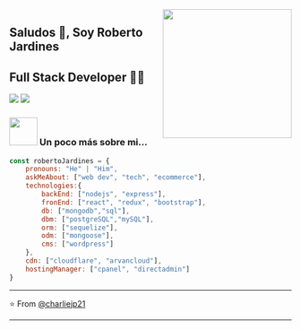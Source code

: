 <img align='right' src="https://media.giphy.com/media/M9gbBd9nbDrOTu1Mqx/giphy.gif" width="230">

## Saludos 🙏, Soy Roberto Jardines 
## Full Stack Developer 👨‍💻

<!--
**ashrafkm/ashrafkm** is a ✨ _special_ ✨ repository because its `README.md` (this file) appears on your GitHub profile.

Here are some ideas to get you started:

- 🔭 I’m currently working on ...
- 🌱 I’m currently learning ...
- 👯 I’m looking to collaborate on ...
- 🤔 I’m looking for help with ...
- 💬 Ask me about ...
- 📫 How to reach me: ...
- 😄 Pronouns: ...
- ⚡ Fun fact: ...
-->




[![](https://img.shields.io/badge/LinkedIn-charliejp21-blue)](https://www.linkedin.com/in/roberto-jardines/)
[![](https://img.shields.io/badge/Gmail-charliejp21%40gmail.com-red)](mailto:charliejp21@gmail.com)


### <img src="https://media.giphy.com/media/VgCDAzcKvsR6OM0uWg/giphy.gif" width="50"> Un poco más sobre mi...  

```javascript
const robertoJardines = {
    pronouns: "He" | "Him",
    askMeAbout: ["web dev", "tech", "ecommerce"],
    technologies:{
        backEnd: ["nodejs", "express"],
        fronEnd: ["react", "redux", "bootstrap"],
        db: ["mongodb","sql"],
        dbm: ["postgreSQL","mySQL"],
        orm: ["sequelize"],
        odm: ["mongoose"],
        cms: ["wordpress"]
    },
    cdn: ["cloudflare", "arvancloud"],
    hostingManager: ["cpanel", "directadmin"]
}
```

---
⭐️ From [@charliejp21](https://github.com/charliejp21)


----
